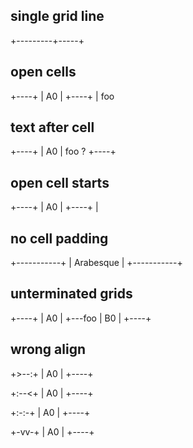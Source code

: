 ## single grid line

\+---------+-----+

## open cells

\+----+ | A0 | +----+ | foo

## text after cell

\+----+ | A0 |   foo ? +----+

## open cell starts

\+----+ | A0 | +----+ |

## no cell padding

+-----------+
| Arabesque |
+-----------+

## unterminated grids

\+----+ | A0 | +---foo | B0 | +----+

## wrong align

\+>--:+ | A0 | +----+

\+:--<+ | A0 | +----+

\+:-:-+ | A0 | +----+

\+-vv-+ | A0 | +----+
